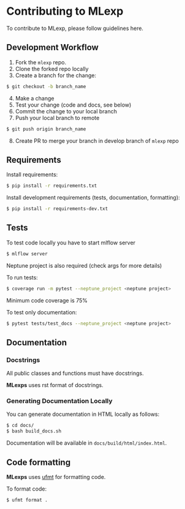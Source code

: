 # Contributing to MLexp

To contribute to MLexp, please follow guidelines here.

## Development Workflow

1. Fork the `mlexp` repo. 
2. Clone the forked repo locally
3. Create a branch for the change:
```bash
$ git checkout -b branch_name
```
4. Make a change
5. Test your change (code and docs, see below)
6. Commit the change to your local branch
7. Push your local branch to remote
```bash
$ git push origin branch_name
```
8. Create PR to merge your branch in develop branch of `mlexp` repo


## Requirements

Install requirements:
```bash
$ pip install -r requirements.txt
```
Install development requirements (tests, documentation, formatting):
```bash
$ pip install -r requirements-dev.txt
```

## Tests

To test code locally you have to start mlflow server
```bash
$ mlflow server
```

Neptune project is also required (check args for more details)

To run tests:
```bash
$ coverage run -m pytest --neptune_project <neptune project>
```

Minimum code coverage is 75%

To test only documentation:
```bash
$ pytest tests/test_docs --neptune_project <neptune project>
```

## Documentation

### Docstrings

All public classes and functions must have docstrings.

**MLexps** uses rst format of docstrings.


### Generating Documentation Locally

You can generate documentation in HTML locally as follows:
```bash
$ cd docs/
$ bash build_docs.sh
```

Documentation will be available in `docs/build/html/index.html`.

## Code formatting

**MLexps** uses [ufmt](https://pypi.org/project/ufmt/) for formatting code.

To format code:

```bash
$ ufmt format .
```
